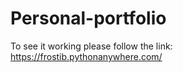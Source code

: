 # Personal-portfolio

To see it working please follow the link: https://frostib.pythonanywhere.com/
